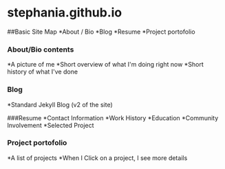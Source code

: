 stephania.github.io
===================
##Basic Site Map
*About / Bio
*Blog
*Resume
*Project portofolio

### About/Bio contents
*A picture of me
*Short overview of what I'm doing right now
*Short history of what I've done

### Blog
*Standard Jekyll Blog (v2 of the site)

###Resume
*Contact Information
*Work History
*Education
*Community Involvement
*Selected Project

### Project portofolio
*A list of projects
*When I Click on a project, I see more details
